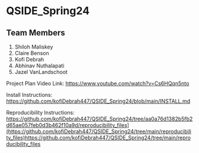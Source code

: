 # QSIDE_Spring24

## Team Members
1. Shiloh Maliskey
2. Claire Benson
3. Kofi Debrah
4. Abhinav Nuthalapati
5. Jazel VanLandschoot

Project Plan Video Link: https://www.youtube.com/watch?v=Cs6HQqn5nto

Install Instructions: https://github.com/kofiDebrah447/QSIDE_Spring24/blob/main/INSTALL.md

Reproducibility Instructions: https://github.com/kofiDebrah447/QSIDE_Spring24/tree/aa0a76d1382b5fb2d65ae057feb0d3b462f10a9d/reproducibility_files](https://github.com/kofiDebrah447/QSIDE_Spring24/tree/main/reproducibility_files)https://github.com/kofiDebrah447/QSIDE_Spring24/tree/main/reproducibility_files
